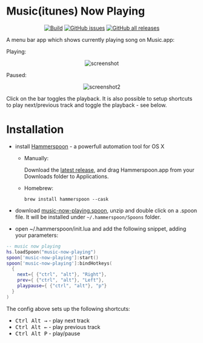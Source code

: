 # Music(itunes) Now Playing

<p align="center">
  <a href="https://github.com/etern/music-now-playing.spoon/actions">
    <img alt="Build" src="https://github.com/etern/music-now-playing.spoon/workflows/release/badge.svg"/></a>
  <a href="https://github.com/etern/music-now-playing.spoon/issues">
    <img alt="GitHub issues" src="https://img.shields.io/github/issues/etern/music-now-playing.spoon"/></a>
  <a href="https://github.com/etern/music-now-playing.spoon/releases">
    <img alt="GitHub all releases" src="https://img.shields.io/github/downloads/etern/music-now-playing.spoon/total"/></a>
</p>

A menu bar app which shows currently playing song on Music.app:

Playing: 

<p align="center">
  <img alt="screenshot" src="https://github.com/etern/music-current-song.spoon/raw/main/screenshots/screenshot.png">
</p>
  
Paused:
  
<p align="center">
  <img alt="screenshot2" src="https://github.com/etern/music-current-song.spoon/raw/main/screenshots/screenshot2.png">
</p>
  
Click on the bar toggles the playback. It is also possible to setup shortcuts to play next/previous track and toggle the playback - see below.

# Installation

 - install [Hammerspoon](http://www.hammerspoon.org/) - a powerfull automation tool for OS X
   - Manually:

      Download the [latest release](), and drag Hammerspoon.app from your Downloads folder to Applications.
   - Homebrew:

      ```brew install hammerspoon --cask```

 - download [music-now-playing.spoon](https://github.com/etern/music-now-playing.spoon/releases/latest/download/music-now-playing.spoon.zip), unzip and double click on a .spoon file. It will be installed under `~/.hammerspoon/Spoons` folder.
 
 - open ~/.hammerspoon/init.lua and add the following snippet, adding your parameters:

```lua
-- music now playing
hs.loadSpoon("music-now-playing")
spoon['music-now-playing']:start()
spoon['music-now-playing']:bindHotkeys(
  {
    next={ {"ctrl", "alt"}, "Right"},
    prev={ {"ctrl", "alt"}, "Left"},
    playpause={ {"ctrl", "alt"}, "p"}
  }
)
```

The config above sets up the following shortcuts:

 - <kbd>Ctrl Alt →</kbd> - play next track
 - <kbd>Ctrl Alt ←</kbd> - play previous track
 - <kbd>Ctrl Alt P</kbd> - play/pause

